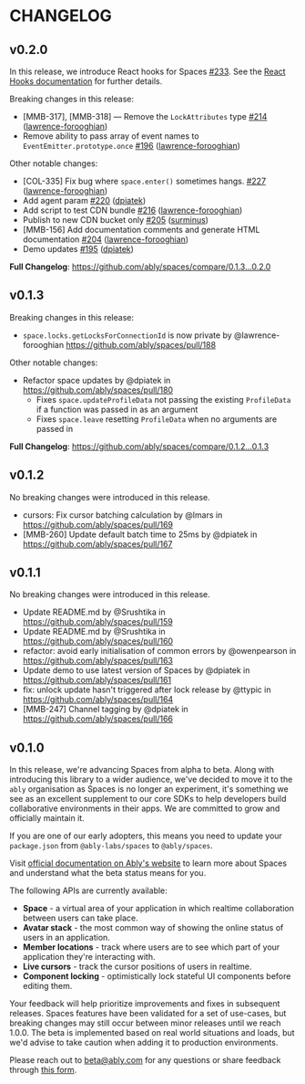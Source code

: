 # CHANGELOG

## v0.2.0

In this release, we introduce React hooks for Spaces [\#233](https://github.com/ably/spaces/pull/233). See the [React Hooks documentation](/docs/react.md) for further details.

Breaking changes in this release:

* \[MMB-317\], \[MMB-318\] — Remove the `LockAttributes` type [\#214](https://github.com/ably/spaces/pull/214) ([lawrence-forooghian](https://github.com/lawrence-forooghian))
* Remove ability to pass array of event names to `EventEmitter.prototype.once` [\#196](https://github.com/ably/spaces/pull/196) ([lawrence-forooghian](https://github.com/lawrence-forooghian))

Other notable changes:

* \[COL-335\] Fix bug where `space.enter()` sometimes hangs. [\#227](https://github.com/ably/spaces/pull/227) ([lawrence-forooghian](https://github.com/lawrence-forooghian))
* Add agent param [\#220](https://github.com/ably/spaces/pull/220) ([dpiatek](https://github.com/dpiatek))
* Add script to test CDN bundle [\#216](https://github.com/ably/spaces/pull/216) ([lawrence-forooghian](https://github.com/lawrence-forooghian))
* Publish to new CDN bucket only [\#205](https://github.com/ably/spaces/pull/205) ([surminus](https://github.com/surminus))
* \[MMB-156\] Add documentation comments and generate HTML documentation [\#204](https://github.com/ably/spaces/pull/204) ([lawrence-forooghian](https://github.com/lawrence-forooghian))
* Demo updates [\#195](https://github.com/ably/spaces/pull/195) ([dpiatek](https://github.com/dpiatek))

**Full Changelog**: https://github.com/ably/spaces/compare/0.1.3...0.2.0

## v0.1.3

Breaking changes in this release:
* `space.locks.getLocksForConnectionId` is now private by @lawrence-forooghian https://github.com/ably/spaces/pull/188

Other notable changes:
* Refactor space updates by @dpiatek in https://github.com/ably/spaces/pull/180
  * Fixes `space.updateProfileData` not passing the existing `ProfileData` if a function was passed in as an argument
  * Fixes `space.leave` resetting `ProfileData` when no arguments are passed in

**Full Changelog**: https://github.com/ably/spaces/compare/0.1.2...0.1.3

## v0.1.2

No breaking changes were introduced in this release.

* cursors: Fix cursor batching calculation by @lmars in https://github.com/ably/spaces/pull/169
* [MMB-260] Update default batch time to 25ms by @dpiatek in https://github.com/ably/spaces/pull/167

## v0.1.1

No breaking changes were introduced in this release.

* Update README.md by @Srushtika in https://github.com/ably/spaces/pull/159
* Update README.md by @Srushtika in https://github.com/ably/spaces/pull/160
* refactor: avoid early initialisation of common errors by @owenpearson in https://github.com/ably/spaces/pull/163
* Update demo to use latest version of Spaces by @dpiatek in https://github.com/ably/spaces/pull/161
* fix: unlock update hasn't triggered after lock release by @ttypic in https://github.com/ably/spaces/pull/164
* [MMB-247] Channel tagging by @dpiatek in https://github.com/ably/spaces/pull/166

## v0.1.0

In this release, we're advancing Spaces from alpha to beta. Along with introducing this library to a wider audience, we've decided to move it to the `ably` organisation as Spaces is no longer an experiment, it's something we see as an excellent supplement to our core SDKs to help developers build collaborative environments in their apps. We are committed to grow and officially maintain it.

If you are one of our early adopters, this means you need to update your `package.json` from `@ably-labs/spaces` to `@ably/spaces`.

Visit [official documentation on Ably's website](https://ably.com/docs/spaces) to learn more about Spaces and understand what the beta status means for you.

The following APIs are currently available:
- **Space** - a virtual area of your application in which realtime collaboration between users can take place.
- **Avatar stack** - the most common way of showing the online status of users in an application.
- **Member locations** - track where users are to see which part of your application they're interacting with.
- **Live cursors** - track the cursor positions of users in realtime.
- **Component locking** - optimistically lock stateful UI components before editing them.

Your feedback will help prioritize improvements and fixes in subsequent releases. Spaces features have been validated for a set of use-cases, but breaking changes may still occur between minor releases until we reach 1.0.0. The beta is implemented based on real world situations and loads, but we'd advise to take caution when adding it to production environments.

Please reach out to [beta@ably.com](mailto:beta@ably.com) for any questions or share feedback through [this form]( https://go.ably.com/spaces-feedback).
